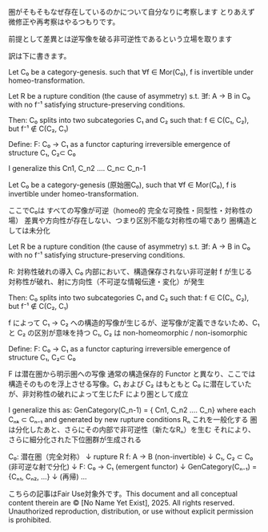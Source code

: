 圏がそもそもなぜ存在しているのかについて自分なりに考察します
とりあえず微修正や再考察はやるつもりです。

前提として差異とは逆写像を破る非可逆性であるという立場を取ります


訳は下に書きます。

Let C₀ be a category-genesis.
such that ∀f ∈ Mor(C₀), f is invertible under homeo-transformation.

Let R be a rupture condition (the cause of asymmetry)
s.t. ∃f: A → B in C₀ with no f⁻¹ satisfying structure-preserving conditions.

Then:
C₀ splits into two subcategories C₁ and C₂
such that: f ∈ C(C₁, C₂), but f⁻¹ ∉ C(C₂, C₁)

Define:
F: C₀ → C₁ as a functor capturing irreversible emergence of structure
C₁, C₂⊂ C₀

I generalize this
Cn1, C_n2 …. C_n⊂ C_n-1

Let C₀ be a category-genesis (原始圏C₀),
such that ∀f ∈ Mor(C₀), f is invertible under homeo-transformation.

ここでC₀は
すべての写像が可逆（homeo的 完全な可換性・同型性・対称性の場）
差異や方向性が存在しない、つまり区別不能な対称性の場であり
圏構造としては未分化

Let R be a rupture condition (the cause of asymmetry)
s.t. ∃f: A → B in C₀ with no f⁻¹ satisfying structure-preserving conditions.

R: 対称性破れの導入
C₀ 内部において、構造保存されない非可逆射 f が生じる
対称性が破れ、射に方向性（不可逆な情報伝達・変化）が発生

Then:
C₀ splits into two subcategories C₁ and C₂
such that: f ∈ C(C₁, C₂), but f⁻¹ ∉ C(C₂, C₁)

f によって C₁ → C₂ への構造的写像が生じるが、逆写像が定義できないため、C₁ と C₂ の区別が意味を持つ
C₁, C₂ は non-homeomorphic / non-isomorphic

Define:
F: C₀ → C₁ as a functor capturing irreversible emergence of structure
C₁, C₂⊂ C₀

F は潜在圏から明示圏への写像
通常の構造保存的 Functor と異なり、ここでは構造そのものを浮上させる写像。C₁ および C₂ はもともと C₀ に潜在していたが、非対称性の破れによって生じたF により圏として成立


I generalize this as:
GenCategory(C_n-1) = { Cn1, C_n2 …. C_n}
where each Cₙₖ ⊂ Cₙ₋₁ and generated by new rupture conditions Rₙ
これを一般化する
圏は分化したあと、さらにその内部で非可逆性（新たなRₙ）を生む
それにより、さらに細分化された下位圏群が生成される

C₀: 潜在圏（完全対称）
   ↓ rupture R
f: A → B (non-invertible)
   ↓
C₁, C₂ ⊂ C₀ (非可逆な射で分化)
   ↓
F: C₀ → C₁ (emergent functor)
   ↓
GenCategory(Cₙ₋₁) = {Cₙ₁, Cₙ₂, ...}
   ↓ (再帰)
...

こちらの記事はFair Use対象外です。This document and all conceptual content therein are © [No Name Yet Exist], 2025. All rights reserved. Unauthorized reproduction, distribution, or use without explicit permission is prohibited.
